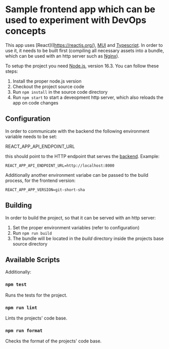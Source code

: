 # Sample frontend app which can be used to experiment with DevOps concepts

This app uses [React]((https://reactjs.org/), [MUI](https://mui.com/) and [Typescript](https://www.typescriptlang.org). In order to use it, it needs to be built first (compiling all necessary assets into a bundle, which can be used with an http server such as [Nginx](https://www.nginx.com/)).

To setup the project you need [Node.js](https://nodejs.org/en/), version 16.3. You can follow these steps:

1. Install the proper node.js version
2. Checkout the project source code
3. Run `npm install` in the source code directory
4. Run `npm start` to start a deveopment http server, which also reloads the app on code changes

## Configuration

In order to communicate with the backend the following environment variable needs to be set:

REACT_APP_API_ENDPOINT_URL

this should point to the HTTP endpoint that serves the [backend](https://github.com/ablagoev/devops-sample-backend). Example:

```
REACT_APP_API_ENDPOINT_URL=http://localhost:8000
```

Additionally another environment variabe can be passed to the build process, for the frontend version:

```
REACT_APP_APP_VERSION=git-short-sha
```

## Building

In order to build the project, so that it can be served with an http server:

1. Set the proper environment variables (refer to configuration)
2. Run `npm run build`
3. The bundle will be located in the *build* directory inside the projects base source directory

## Available Scripts

Additionally:

### `npm test`

Runs the tests for the project.

### `npm run lint`

Lints the projects' code base.

### `npm run format`

Checks the format of the projects' code base.
